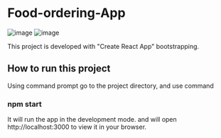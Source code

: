 # Food-ordering-App
![image](https://github.com/shikari902/Food-ordering-App/assets/121078997/e88e84c7-5ad2-409b-b5b7-f859e0106175)
![image](https://github.com/shikari902/Food-ordering-App/assets/121078997/e1c71022-875b-4f1f-9304-1a4c740882fc)

This project is developed with "Create React App" bootstrapping.

## How to run this project 

Using command prompt go to the project directory, and use command

### npm start 

It will run the app in the development mode. and will open http://localhost:3000 to view it in your browser.

